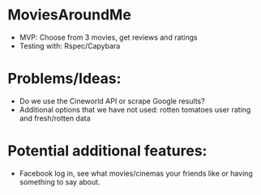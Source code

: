 # MoviesAroundMe
* MVP: Choose from 3 movies, get reviews and ratings
* Testing with: Rspec/Capybara


# Problems/Ideas:
* Do we use the Cineworld API or scrape Google results?
* Additional options that we have not used: rotten tomatoes user rating and fresh/rotten data

# Potential additional features:
* Facebook log in, see what movies/cinemas your friends like or having something to say about.
